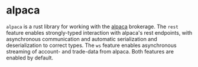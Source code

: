 # alpaca
`alpaca` is a rust library for working with the [alpaca](https://alpaca.markets/) brokerage. The `rest` feature enables strongly-typed interaction with alpaca's rest endpoints, with asynchronous communication and automatic serialization and deserialization to correct types. The `ws` feature enables asynchronous streaming of account- and trade-data from alpaca. Both features are enabled by default.
